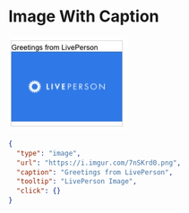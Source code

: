 # Image With Caption

![image-with-caption](Image_With_Caption.jpg)

```json
{
  "type": "image",
  "url": "https://i.imgur.com/7nSKrd0.png",
  "caption": "Greetings from LivePerson",
  "tooltip": "LivePerson Image",
  "click": {}
}

```
